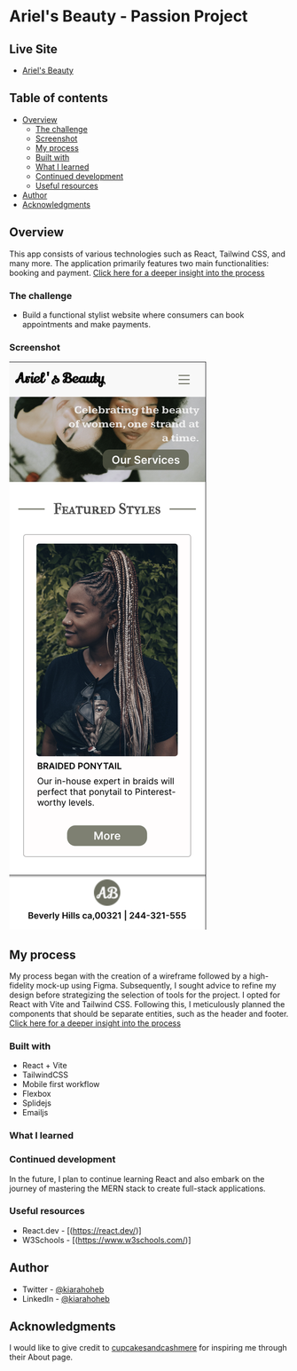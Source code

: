 # Ariel's Beauty - Passion Project

## Live Site
- [Ariel's Beauty]()

## Table of contents

- [Overview](#overview)
  - [The challenge](#the-challenge)
  - [Screenshot](#screenshot)
  - [My process](#my-process)
  - [Built with](#built-with)
  - [What I learned](#what-i-learned)
  - [Continued development](#continued-development)
  - [Useful resources](#useful-resources)
- [Author](#author)
- [Acknowledgments](#acknowledgments)
## Overview

This app consists of various technologies such as React, Tailwind CSS, and many more. The application primarily features two main functionalities: booking and payment. [Click here for a deeper insight into the process](./ariels-beauty-app/src/assets/stuff/process.md)


### The challenge

- Build a functional stylist website where consumers can book appointments and make payments.

### Screenshot

![ScreenShot](./ariels-app/src/assets/images/ScreenShot.png)

## My process

My process began with the creation of a wireframe followed by a high-fidelity mock-up using Figma. Subsequently, I sought advice to refine my design before strategizing the selection of tools for the project. I opted for React with Vite and Tailwind CSS. Following this, I meticulously planned the components that should be separate entities, such as the header and footer. [Click here for a deeper insight into the process](./ariels-beauty-app/src/assets/stuff/process.md)

### Built with

- React + Vite
- TailwindCSS
- Mobile first workflow
- Flexbox
- Splidejs
- Emailjs

### What I learned

### Continued development

In the future, I plan to continue learning React and also embark on the journey of mastering the MERN stack to create full-stack applications.
### Useful resources

- React.dev - [(https://react.dev/)]
- W3Schools - [(https://www.w3schools.com/)]

## Author

- Twitter - [@kiarahoheb](https://www.twitter.com/kiarahoheb)
- LinkedIn - [@kiarahoheb](https://www.linkedin.com/in/kiara-hoheb-641157244/)

## Acknowledgments

I would like to give credit to [cupcakesandcashmere](https://cupcakesandcashmere.com/page/about) for inspiring me through their About page.